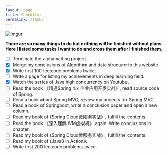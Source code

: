 ```yaml
---
layout: page
title: Checklist
permalink: /task/
---
```

![Imgur](https://i.imgur.com/dG3I3gN.jpg)

<div style="color:#000;size:20;font:Georgia;font-weight:bold">
	There are so many things to do but nothing will be finished without plans. Here I listed some tasks I want to do and cross them after I finished them.
</div>

- [ ] Terminate the alphamatting project.
- [x] Merge my conclusions of Algorithm and data structure to this website.
- [x] Write first 100 leetcode problems twice.
- [ ] Write a page for listing my achievements in deep learning field.
- [x] Watch the series of Java high concurrency on Youtube.
- [ ] Read the book 《精通Spring 4.x 企业应用开发实战》, read source code of Spring.
- [ ] Read a book about Spring MVC, review my projects for Spring MVC.
- [ ] Read a book of Springboot, write a conclusion paper and open a new column.
- [ ] Read my book of 《Spring Cloud微服务实战》, fulfill the contents.
- [ ] Read the book 《深入理解JVM虚拟机》 again. Write conclusions in chapter.
- [ ] Read my book of 《Spring Cloud微服务实战》, fulfill the contents.
- [ ] Read my book of 《Java8 in Action》.
- [ ] Write first 200 leetcode problems twice.